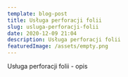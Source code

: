 ```yaml
---
template: blog-post
title: Usługa perforacji folii
slug: usluga-perforacji-folii
date: 2020-12-09 21:04
description: Usługa perforacji folii
featuredImage: /assets/empty.png
---
```

Usługa perforacji folii - opis